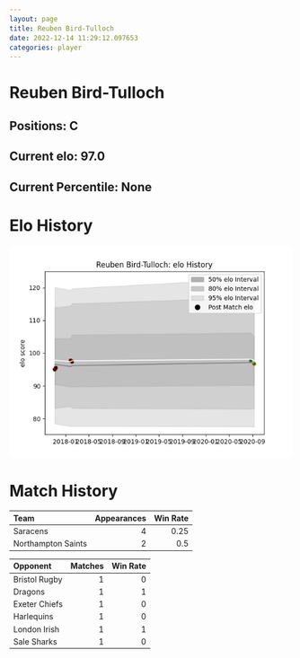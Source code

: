 ```yaml
---  
layout: page  
title: Reuben Bird-Tulloch  
date: 2022-12-14 11:29:12.097653  
categories: player  
---
```

# Reuben Bird-Tulloch

## Positions: C

## Current elo: 97.0

## Current Percentile: None

# Elo History


![elo history](history_ReubenBird-Tulloch.png)
# Match History


| Team               |   Appearances |   Win Rate |
|:-------------------|--------------:|-----------:|
| Saracens           |             4 |       0.25 |
| Northampton Saints |             2 |       0.5  |

| Opponent      |   Matches |   Win Rate |
|:--------------|----------:|-----------:|
| Bristol Rugby |         1 |          0 |
| Dragons       |         1 |          1 |
| Exeter Chiefs |         1 |          0 |
| Harlequins    |         1 |          0 |
| London Irish  |         1 |          1 |
| Sale Sharks   |         1 |          0 |